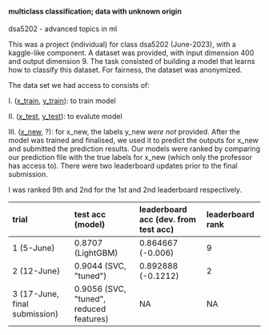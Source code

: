 #### multiclass classification; data with unknown origin
dsa5202 - advanced topics in ml

This was a project (individual) for class dsa5202 (June-2023), with a kaggle-like component. A dataset was provided, with input dimension 400 and output dimension 9. The task consisted of building a model that learns how to classify this dataset. For fairness, the dataset was anonymized. 

The data set we had access to consists of:

I. ([x_train](https://drive.google.com/file/d/1HaaYSqXT6USPY4T9eVd0fbRbXa9P6QF8/view?usp=sharing), [y_train](https://drive.google.com/file/d/1HeWaHQUjyNj3Bec_2LLLSMAINHqvx4ca/view?usp=sharing)): to train model

II. ([x_test](https://drive.google.com/file/d/1HcZreZ4ppyykYfv9nYf4v8TrxsJdc7zs/view?usp=sharing), [y_test](https://drive.google.com/file/d/1Hjuq0FQaQlpBibcqpOVilHCU2w5c8E8E/view?usp=sharing)): to evalute model

III. ([x_new](https://drive.google.com/open?id=1HfZDV7xmniWZzmVFApjx4pRLHGZGZyT6&usp=drive_fs), ?): for x_new, the labels y_new *were not* provided. After the model was trained and finalised, we used it to predict the outputs for x_new and submitted the prediction results. Our models were ranked by comparing our prediction file with the true labels for x_new (which only the professor has access to). There were two leaderboard updates prior to the final submission.

I was ranked 9th and 2nd for the 1st and 2nd leaderboard respectively.

| trial                         | test acc (model)                        | leaderboard acc (dev. from test acc) | leaderboard rank |
|:------------------------------|:----------------------------------------|:-------------------------------------|:-----------------|
| 1 (5-June)                    | 0.8707 (LightGBM)                       | 0.864667 (-0.006)                    | 9                |
| 2 (12-June)                   | 0.9044 (SVC, "tuned")                   | 0.892888 (-0.1212)                   | 2                |
| 3 (17-June, final submission) | 0.9056 (SVC, "tuned", reduced features) | NA                                   | NA               |

